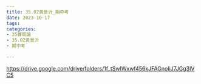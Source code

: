 ```yaml
---
title: 35.02黃景沂_期中考
date: 2023-10-17
tags: 
categories:
- 35賽局論
- 35.02黃景沂
- 期中考

---
```

https://drive.google.com/drive/folders/1f_tSwIWxwf456kJFAGnoIiJ7JGg3IVC5
